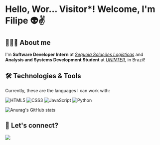 # Hello, Wor... Visitor*! Welcome, I'm Filipe 👽✌️

## 👨🏻‍💻 About me
I'm __Software Developer Intern__ at <a href="https://www.sequoialog.com.br/">_Sequoia Soluções Logísticas_</a> and __Analysis and Systems Development Student__ at <a href="https://www.uninter.com/">_UNINTER_</a>, in Brazil!

## 🛠 Technologies & Tools
Currently, these are the languages I can work with:

![HTML5](https://img.shields.io/badge/HTML5-E34F26?style=for-the-badge&logo=html5&logoColor=white)
![CSS3](https://img.shields.io/badge/CSS3-1572B6?style=for-the-badge&logo=css3&logoColor=white)
![JavaScript](https://img.shields.io/badge/JavaScript-F7DF1E?style=for-the-badge&logo=javascript&logoColor=black)
![Python](https://img.shields.io/badge/Python-3776AB?style=for-the-badge&logo=python&logoColor=white)

![Anurag's GitHub stats](https://github-readme-stats.vercel.app/api?username=filipegallodev&show_icons=true&theme=algolia)

## 🤝 Let's connect?
  <a href="https://www.linkedin.com/in/filipegallo/"> <img align="center" src="https://img.shields.io/badge/LinkedIn-0077B5?style=for-the-badge&logo=linkedin&logoColor=white" /> </a>

<!--
[![Top Langs](https://github-readme-stats.vercel.app/api/top-langs/?username=filipegallodev&layout=compact)](https://github.com/anuraghazra/github-readme-stats)
--!>
